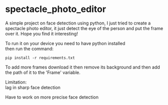 # spectacle_photo_editor
A simple project on face detection using python, I just tried to create a spectacle photo editor, it just detect the eye of the person and put the frame over it. Hope you find it interesting!  

To run it on your device you need to have python installed  
then run the command:  

```
pip install -r requirements.txt
```


To add more frames download it then remove its background and then add the path of it to the 'Frame' variable.  

Limitation:  
lag in sharp face detection  

Have to work on more precise face detection  
